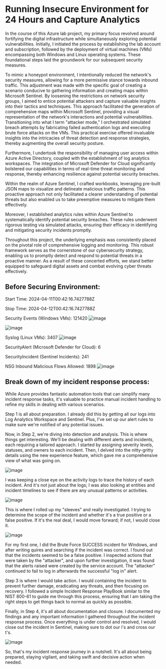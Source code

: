 # Running Insecure Environment for 24 Hours and Capture Analytics

In the course of this Azure lab project, my primary focus revolved around fortifying the digital infrastructure while simultaneously exploring potential vulnerabilities. Initially, I initiated the process by establishing the lab account and subscription, followed by the deployment of virtual machines (VMs) encompassing both Windows and Linux operating systems. These foundational steps laid the groundwork for our subsequent security measures.

To mimic a honeypot environment, I intentionally reduced the network's security measures, allowing for a more permissive stance towards inbound traffic. This adjustment was made with the specific goal of creating a scenario conducive to gathering information and creating maps within Microsoft Sentinel. By loosening the restrictions on network security groups, I aimed to entice potential attackers and capture valuable insights into their tactics and techniques. This approach facilitated the generation of comprehensive maps within Microsoft Sentinel, providing a visual representation of the network's interactions and potential vulnerabilities. Transitioning into what I term "attacker mode," I orchestrated simulated breach attempts by fabricating failed authentication logs and executing brute force attacks on the VMs. This practical exercise offered invaluable insights into the intricacies of threat detection and response strategies, thereby augmenting the overall security posture.

Furthermore, I undertook the responsibility of managing user access within Azure Active Directory, coupled with the establishment of log analytics workspaces. The integration of Microsoft Defender for Cloud significantly bolstered our capabilities in terms of real-time threat monitoring and response, thereby enhancing resilience against potential security breaches.

Within the realm of Azure Sentinel, I crafted workbooks, leveraging pre-built JSON maps to visualize and delineate malicious traffic patterns. This proactive approach not only facilitated a clearer understanding of potential threats but also enabled us to take preemptive measures to mitigate them effectively.

Moreover, I established analytics rules within Azure Sentinel to systematically identify potential security breaches. These rules underwent rigorous testing via simulated attacks, ensuring their efficacy in identifying and mitigating security incidents promptly.

Throughout this project, the underlying emphasis was consistently placed on the pivotal role of comprehensive logging and monitoring. This robust framework serves as the cornerstone of our cybersecurity strategy, enabling us to promptly detect and respond to potential threats in a proactive manner. As a result of these concerted efforts, we stand better equipped to safeguard digital assets and combat evolving cyber threats effectively.


## Before Securing Environment:
	
Start Time: 2024-04-11T00:42:16.7427788Z

Stop Time: 2024-04-12T00:42:16.7427788Z

Security Events (Windows VMs): 121420
![image](https://github.com/Savier5/Running-Insecure-Environment-for-24-Hours-and-Capture-Analytics/assets/55478673/5f1efa75-bc08-42bc-8c6a-24113216e574)

![image](https://github.com/Savier5/Running-Insecure-Environment-for-24-Hours-and-Capture-Analytics/assets/55478673/333d9746-aea9-44fa-a18b-8f730963fbca)

Syslog (Linux VMs): 3407
![image](https://github.com/Savier5/Running-Insecure-Environment-for-24-Hours-and-Capture-Analytics/assets/55478673/ed35d8e7-8acb-4785-a304-7407b1b0ce0b)

SecurityAlert (Microsoft Defender for Cloud): 6

SecurityIncident (Sentinel Incidents): 241

NSG Inbound Malicious Flows Allowed: 1898
![image](https://github.com/Savier5/Running-Insecure-Environment-for-24-Hours-and-Capture-Analytics/assets/55478673/65117322-abdb-4cf4-a618-e6a1076b3be3)

## Break down of my incident response process:

While Azure provides fantastic automation tools that can simplify many incident response tasks, it's valuable to practice manual incident handling to refine my skills in dealing with various scenarios.

Step 1 is all about preparation. I already did this by getting all our logs into Log Analytics Workspace and Sentinel. Plus, I've set up our alert rules to make sure we're notified of any potential issues.

Now, in Step 2, we're diving into detection and analysis. This is where things get interesting. We'll be dealing with different alerts and incidents, each requiring a tailored approach. I started by assigning severity levels, statuses, and owners to each incident. Then, I delved into the nitty-gritty details using the new experience feature, which gave me a comprehensive view of what was going on. 

![image](https://github.com/Savier5/Running-Insecure-Environment-for-24-Hours-and-Capture-Analytics/assets/55478673/72d71e7c-3c56-4031-9624-35a2d4acddd5)

I was keeping a close eye on the activity logs to trace the history of each incident. And it's not just about the logs; I was also looking at entities and incident timelines to see if there are any unusual patterns or activities. 

![image](https://github.com/Savier5/Running-Insecure-Environment-for-24-Hours-and-Capture-Analytics/assets/55478673/2f880238-4a36-4cf3-9b1a-618ffb47873a)

This is where I rolled up my "sleeves" and really investigated. I trying to determine the scope of the incident and whether it's a true positive or a false positive. If it's the real deal, I would move forward; if not, I would close it.

![image](https://github.com/Savier5/Running-Insecure-Environment-for-24-Hours-and-Capture-Analytics/assets/55478673/61ca6142-c2be-46a1-99e6-958093cece90)

For my first one, I did the Brute Force SUCCESS incident for Windows, and after writing quires and searching if the incident was correct. I found out that the incidents seemed to be a false positive. I inspected actions that were taken by the "attacker", and upon further investigation, it was found that the alerts raised were created by the service account. The "attacker" continued to fail to log in afterwards the successful "log in" alert. 

Step 3 is where I would take action. I would containing the incident to prevent further damage, eradicating any threats, and then focusing on recovery. I followed a simple Incident Response PlayBook similar to the NIST 800-61 to guide me through this process, ensuring that I am taking the right steps to get things back to normal as quickly as possible.

Finally, in Step 4, it's all about documentation and closure. I documented my findings and any important information I gathered throughout the incident response process. Once everything is under control and resolved, I would close out the incident in Sentinel, making sure to dot our i's and cross our t's.

![image](https://github.com/Savier5/Running-Insecure-Environment-for-24-Hours-and-Capture-Analytics/assets/55478673/98090bfd-e9bb-4346-82fc-8f02a469d45b)

So, that's my incident response journey in a nutshell. It's all about being prepared, staying vigilant, and taking swift and decisive action when needed.
